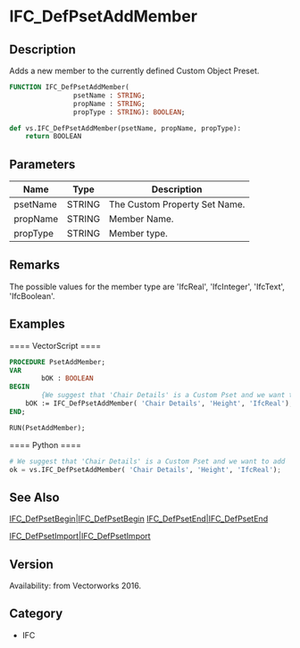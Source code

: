 # IFC_DefPsetAddMember

## Description
Adds a new member to the currently defined Custom Object Preset.

```pascal
FUNCTION IFC_DefPsetAddMember(
				psetName : STRING;
				propName : STRING;
				propType : STRING): BOOLEAN;
```

```python
def vs.IFC_DefPsetAddMember(psetName, propName, propType):
    return BOOLEAN
```

## Parameters
|Name|Type|Description|
|---|---|---|
|psetName|STRING|The Custom Property Set Name.|
|propName|STRING|Member Name.|
|propType|STRING|Member type.|

## Remarks
The possible values for the member type are 'IfcReal', 'IfcInteger', 'IfcText', 'IfcBoolean'.

## Examples
==== VectorScript ====
```pascal
PROCEDURE PsetAddMember;
VAR
        bOK : BOOLEAN
BEGIN
        {We suggest that 'Chair Details' is a Custom Pset and we want to add 'Height' member with type 'IfcReal'}
	bOK := IFC_DefPsetAddMember( 'Chair Details', 'Height', 'IfcReal');
END;

RUN(PsetAddMember);
```
==== Python ====
```python
# We suggest that 'Chair Details' is a Custom Pset and we want to add 'Height' member with type 'IfcReal'
ok = vs.IFC_DefPsetAddMember( 'Chair Details', 'Height', 'IfcReal');
```

## See Also
[IFC_DefPsetBegin|IFC_DefPsetBegin](IFC_DefPsetBegin|IFC_DefPsetBegin.md)
[IFC_DefPsetEnd|IFC_DefPsetEnd](IFC_DefPsetEnd|IFC_DefPsetEnd.md)

[IFC_DefPsetImport|IFC_DefPsetImport](IFC_DefPsetImport|IFC_DefPsetImport.md)

## Version
Availability: from Vectorworks 2016.

## Category
* IFC

